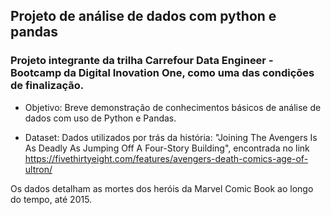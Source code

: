 ## Projeto de análise de dados com python e pandas

### Projeto integrante da trilha Carrefour Data Engineer - Bootcamp da Digital Inovation One, como uma das condições de finalização.

* Objetivo: Breve demonstração de conhecimentos básicos de análise de dados com uso de Python e Pandas.

* Dataset: Dados utilizados por trás da história: "Joining The Avengers Is As Deadly As Jumping Off A Four-Story Building", encontrada no link https://fivethirtyeight.com/features/avengers-death-comics-age-of-ultron/

Os dados detalham as mortes dos heróis da Marvel Comic Book ao longo do tempo, até 2015.

